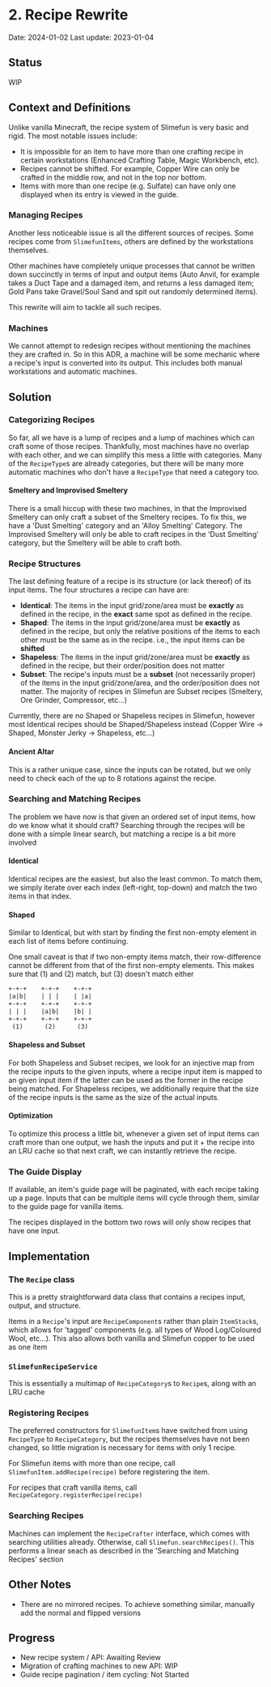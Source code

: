 # 2. Recipe Rewrite

Date: 2024-01-02
Last update: 2023-01-04

## Status

WIP

## Context and Definitions

Unlike vanilla Minecraft, the recipe system of Slimefun is very basic and
rigid. The most notable issues include:

- It is impossible for an item to have more than one crafting recipe in
  certain workstations (Enhanced Crafting Table, Magic Workbench, etc).
- Recipes cannot be shifted. For example, Copper Wire can only be crafted
  in the middle row, and not in the top nor bottom.
- Items with more than one recipe (e.g. Sulfate) can have only one
  displayed when its entry is viewed in the guide.
  
### Managing Recipes

Another less noticeable issue is all the different sources of recipes.
Some recipes come from `SlimefunItems`, others are defined by the workstations
themselves.

Other machines have completely unique processes that cannot be written
down succinctly in terms of input and output items (Auto Anvil, for example
takes a Duct Tape and a damaged item, and returns a less damaged item;
Gold Pans take Gravel/Soul Sand and spit out randomly determined items).

This rewrite will aim to tackle all such recipes.

### Machines

We cannot attempt to redesign recipes without mentioning the machines they are
crafted in. So in this ADR, a machine will be some mechanic where a recipe's
input is converted into its output. This includes both manual workstations and
automatic machines.

## Solution

### Categorizing Recipes

So far, all we have is a lump of recipes and a lump of machines which can
craft some of those recipes. Thankfully, most machines have no overlap with
each other, and we can simplify this mess a little with categories. Many
of the `RecipeType`s are already categories, but there will be many more
automatic machines who don't have a `RecipeType` that need a category too.

#### Smeltery and Improvised Smeltery

There is a small hiccup with these two machines, in that the Improvised
Smeltery can only craft a subset of the Smeltery recipes. To fix this, we
have a 'Dust Smelting' category and an 'Alloy Smelting' Category. The Improvised
Smeltery will only be able to craft recipes in the 'Dust Smelting' category,
but the Smeltery will be able to craft both.

### Recipe Structures

The last defining feature of a recipe is its structure (or lack thereof) of
its input items. The four structures a recipe can have are:

- **Identical**: The items in the input grid/zone/area must be **exactly**
  as defined in the recipe, in the **exact** same spot as defined in the
  recipe.
- **Shaped**: The items in the input grid/zone/area must be **exactly** as
  defined in the recipe, but only the relative positions of the items to
  each other must be the same as in the recipe. i.e., the input items can
  be **shifted**
- **Shapeless**: The items in the input grid/zone/area must be **exactly** as
  defined in the recipe, but their order/position does not matter
- **Subset**: The recipe's inputs must be a **subset** (not necessarily proper)
  of the items in the input grid/zone/area, and the order/position does not
  matter. The majority of recipes in Slimefun are Subset recipes (Smeltery,
  Ore Grinder, Compressor, etc...)

Currently, there are no Shaped or Shapeless recipes in Slimefun, however most
Identical recipes should be Shaped/Shapeless instead (Copper Wire -> Shaped,
Monster Jerky -> Shapeless, etc...)

#### Ancient Altar

This is a rather unique case, since the inputs can be rotated, but we only
need to check each of the up to 8 rotations against the recipe.

### Searching and Matching Recipes

The problem we have now is that given an ordered set of input items, how
do we know what it should craft? Searching through the recipes will be done
with a simple linear search, but matching a recipe is a bit more involved

#### Identical

Identical recipes are the easiest, but also the least common. To match them,
we simply iterate over each index (left-right, top-down) and match the two
items in that index.

#### Shaped

Similar to Identical, but with start by finding the first non-empty element
in each list of items before continuing.

One small caveat is that if two non-empty items match, their row-difference
cannot be different from that of the first non-empty elements. This makes
sure that (1) and (2) match, but (3) doesn't match either

```txt
+-+-+    +-+-+    +-+-+
|a|b|    | | |    | |a|
+-+-+    +-+-+    +-+-+
| | |    |a|b|    |b| |
+-+-+    +-+-+    +-+-+
 (1)      (2)      (3)
```

#### Shapeless and Subset

For both Shapeless and Subset recipes, we look for an injective map from the
recipe inputs to the given inputs, where a recipe input item is mapped to
an given input item if the latter can be used as the former in the recipe
being matched. For Shapeless recipes, we additionally require that the size
of the recipe inputs is the same as the size of the actual inputs.

#### Optimization

To optimize this process a little bit, whenever a given set of input items
can craft more than one output, we hash the inputs and put it + the recipe
into an LRU cache so that next craft, we can instantly retrieve the recipe.

### The Guide Display

If available, an item's guide page will be paginated, with each recipe
taking up a page. Inputs that can be multiple items will cycle through
them, similar to the guide page for vanilla items.

The recipes displayed in the bottom two rows will only show recipes
that have one input.

## Implementation

### The `Recipe` class

This is a pretty straightforward data class that contains a recipes input,
output, and structure.

Items in a `Recipe`'s input are `RecipeComponent`s rather than plain
`ItemStack`s, which allows for 'tagged' components (e.g. all types of Wood
Log/Coloured Wool, etc...). This also allows both vanilla and Slimefun copper
to be used as one item

### `SlimefunRecipeService`

This is essentially a multimap of `RecipeCategory`s to `Recipe`s, along with
an LRU cache

### Registering Recipes

The preferred constructors for `SlimefunItem`s have switched from using
`RecipeType` to `RecipeCategory`, but the recipes themselves have not been
changed, so little migration is necessary for items with only 1 recipe.

For Slimefun items with more than one recipe, call
`SlimefunItem.addRecipe(recipe)` before registering the item.

For recipes that craft vanilla items, call
`RecipeCategory.registerRecipe(recipe)`

### Searching Recipes

Machines can implement the `RecipeCrafter` interface, which comes with
searching utilities already. Otherwise, call `Slimefun.searchRecipes()`.
This performs a linear seach as described in the 'Searching and Matching
Recipes' section

## Other Notes

- There are no mirrored recipes. To achieve something similar, manually add
  the normal and flipped versions

## Progress

- New recipe system / API: Awaiting Review
- Migration of crafting machines to new API: WIP
- Guide recipe pagination / item cycling: Not Started
